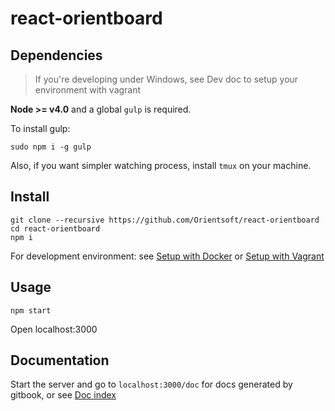 # react-orientboard

## Dependencies

> If you're developing under Windows, see Dev doc to setup your environment with
> vagrant

**Node >= v4.0** and a global `gulp` is required.

To install gulp:

```
sudo npm i -g gulp
```

Also, if you want simpler watching process, install `tmux` on your machine.

## Install

```
git clone --recursive https://github.com/Orientsoft/react-orientboard
cd react-orientboard
npm i
```

For development environment: see [Setup with Docker](doc/dev/docker.md) or [Setup with Vagrant](doc/dev/vagrant.md)

## Usage

```
npm start
```

Open localhost:3000

## Documentation

Start the server and go to `localhost:3000/doc` for docs generated by gitbook, or see [Doc index](doc/SUMMARY.md)
